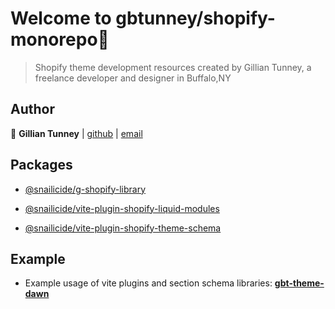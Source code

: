 # Welcome to gbtunney/shopify-monorepo🐌

> Shopify theme development resources created by Gillian Tunney, a freelance developer and designer in Buffalo,NY

## Author

👤 **Gillian Tunney** | [github](https://github.com/gbtunney) | [email](mailto:gbtunney@mac.com)

## Packages

-   [@snailicide/g-shopify-library](./packages/g-shopify-library)

-   [@snailicide/vite-plugin-shopify-liquid-modules](./packages/vite-plugin-shopify-liquid-modules)

-   [@snailicide/vite-plugin-shopify-theme-schema](./packages/vite-plugin-shopify-theme-schema)

## Example

-   Example usage of vite plugins and section schema libraries: [**gbt-theme-dawn**](https://github.com/gbtunney/gbt-theme-dawn)
